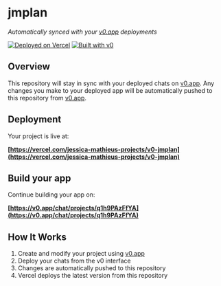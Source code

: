 # jmplan

*Automatically synced with your [v0.app](https://v0.app) deployments*

[![Deployed on Vercel](https://img.shields.io/badge/Deployed%20on-Vercel-black?style=for-the-badge&logo=vercel)](https://vercel.com/jessica-mathieus-projects/v0-jmplan)
[![Built with v0](https://img.shields.io/badge/Built%20with-v0.app-black?style=for-the-badge)](https://v0.app/chat/projects/q1h9PAzFfYA)

## Overview

This repository will stay in sync with your deployed chats on [v0.app](https://v0.app).
Any changes you make to your deployed app will be automatically pushed to this repository from [v0.app](https://v0.app).

## Deployment

Your project is live at:

**[https://vercel.com/jessica-mathieus-projects/v0-jmplan](https://vercel.com/jessica-mathieus-projects/v0-jmplan)**

## Build your app

Continue building your app on:

**[https://v0.app/chat/projects/q1h9PAzFfYA](https://v0.app/chat/projects/q1h9PAzFfYA)**

## How It Works

1. Create and modify your project using [v0.app](https://v0.app)
2. Deploy your chats from the v0 interface
3. Changes are automatically pushed to this repository
4. Vercel deploys the latest version from this repository